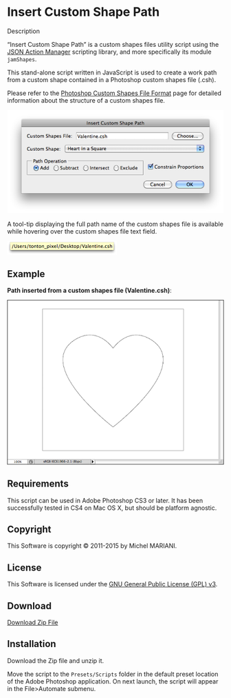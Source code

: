 # Insert Custom Shape Path

Description

“Insert Custom Shape Path” is a custom shapes files utility script using the [JSON Action Manager](/JSON-Action-Manager) scripting library, and more specifically its module `jamShapes`.

This stand-alone script written in JavaScript is used to create a work path from a custom shape contained in a Photoshop custom shapes file (.csh).

Please refer to the [Photoshop Custom Shapes File Format](/Documentation/Photoshop-Custom-Shapes-File-Format) page for detailed information about the structure of a custom shapes file.

![Insert Custom Shape Path Dialog (Mac OS X)](images/Insert-Custom-Shape-Path-Dialog1.png)

A tool-tip displaying the full path name of the custom shapes file is available while hovering over the custom shapes file text field.

![Insert Custom Shape Path Help Tip (Mac OS X)](images/Insert-Custom-Shape-Path-Help-Tip.png)

## Example

**Path inserted from a custom shapes file (Valentine.csh)**:

![Heart in a Square Custom Shape Path](images/Heart-in-a-Square-Custom-Shape-Path.png)

## Requirements

This script can be used in Adobe Photoshop CS3 or later. It has been successfully tested in CS4 on Mac OS X, but should be platform agnostic.

## Copyright

This Software is copyright © 2011-2015 by Michel MARIANI.

## License

This Software is licensed under the [GNU General Public License (GPL) v3](https://www.gnu.org/licenses/gpl.html).

## Download

[Download Zip File](/Downloads/Insert-Custom-Shape-Path-2.0.zip)

## Installation

Download the Zip file and unzip it.

Move the script to the `Presets/Scripts` folder in the default preset location of the Adobe Photoshop application. On next launch, the script will appear in the File>Automate submenu.
